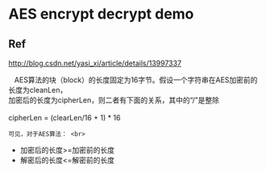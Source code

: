 # AES encrypt decrypt demo 

## Ref
http://blog.csdn.net/yasi_xi/article/details/13997337
    
    AES算法的块（block）的长度固定为16字节。假设一个字符串在AES加密前的长度为cleanLen，<br>
    加密后的长度为cipherLen，则二者有下面的关系，其中的“/”是整除 <br>  
    cipherLen = (clearLen/16 + 1) * 16 <br>    
    
    可见，对于AES算法： <br>
* 加密后的长度>=加密前的长度
* 解密后的长度<=解密前的长度
